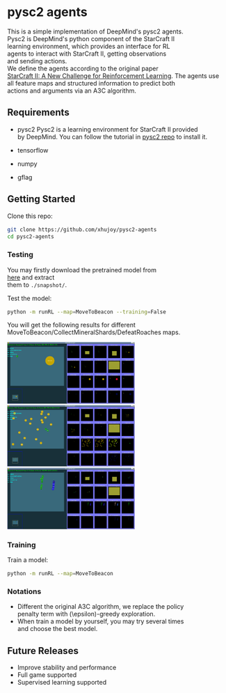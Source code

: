 # pysc2 agents

This is a simple implementation of DeepMind's pysc2 agents.  
Pysc2 is DeepMind's python component of the StarCraft II  
learning environment, which provides an interface for RL  
agents to interact with StarCraft II, getting observations  
and sending actions.  
We define the agents according to the original paper  
[StarCraft II: A New Challenge for Reinforcement Learning](  
https://deepmind.com/documents/110/sc2le.pdf). The agents use  
all feature maps and structured information to predict both  
actions and arguments via an A3C algorithm.


## Requirements
- pysc2
Pysc2 is a learning environment for StarCraft II provided  
by DeepMind. You can follow the tutorial in [pysc2 repo](  
https://github.com/deepmind/pysc2) to install it.

- tensorflow
- numpy
- gflag


## Getting Started
Clone this repo:
```bash
git clone https://github.com/xhujoy/pysc2-agents
cd pysc2-agents
```

### Testing
You may firstly download the pretrained model from  
[here](https://github.com/deepmind/pysc2) and extract  
them to `./snapshot/`.

Test the model:
```bash
python -m runRL --map=MoveToBeacon --training=False
```

You will get the following results for different  
MoveToBeacon/CollectMineralShards/DefeatRoaches maps.

<img src=images/MoveToBeacon.gif width="293px"/>  
<img src=images/CollectMineralShards.gif width="293px">  
<img src=images/DefeatRoaches.gif width="293px">

### Training

Train a model:
```bash
python -m runRL --map=MoveToBeacon
```

### Notations
- Different the original A3C algorithm, we replace the policy  
penalty term with \(\epsilon\)-greedy exploration.
- When train a model by yourself, you may try several times  
and choose the best model.


## Future Releases
- Improve stability and performance
- Full game supported
- Supervised learning supported
